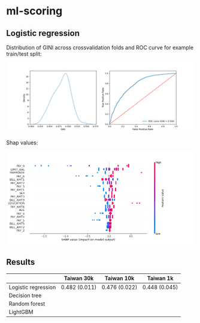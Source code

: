 # ml-scoring


## Logistic regression

Distribution of GINI across crossvalidation folds and ROC curve for example train/test split:

![img](\Img\lr_cv_roc.png)

Shap values:

![img](\Img\lr_shap.png)

## Results

|                      | Taiwan 30k | Taiwan 10k | Taiwan 1k |
|----------------------|------------|------------|-----------|
| Logistic regression  | 0.482 (0.011) | 0.476 (0.022) | 0.448 (0.045) |
| Decision tree        |            |            |           |
| Random forest        |            |            |           |
| LightGBM             |            |            |           |
